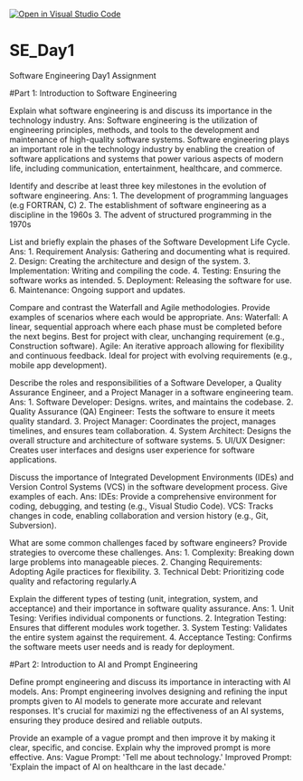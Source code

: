 [![Open in Visual Studio Code](https://classroom.github.com/assets/open-in-vscode-2e0aaae1b6195c2367325f4f02e2d04e9abb55f0b24a779b69b11b9e10269abc.svg)](https://classroom.github.com/online_ide?assignment_repo_id=15568438&assignment_repo_type=AssignmentRepo)
# SE_Day1
Software Engineering Day1 Assignment

#Part 1: Introduction to Software Engineering


Explain what software engineering is and discuss its importance in the technology industry.
Ans: Software engineering is the utilization of engineering principles, methods, and tools to the development and maintenance of high-quality software systems. Software engineering plays an important role in the technology industry by enabling the creation of software applications and systems that power various aspects of modern life, including communication, entertainment, healthcare, and commerce.

Identify and describe at least three key milestones in the evolution of software engineering.
Ans: 1. The development of programming languages (e.g FORTRAN, C)
     2. The establishment of software engineering as a discipline in the 1960s
     3. The advent of structured programming in the 1970s

List and briefly explain the phases of the Software Development Life Cycle.
Ans: 1. Requirement Analysis: Gathering and documenting what is required.
     2. Design: Creating the architecture and design of the system.
     3. Implementation: Writing and compiling the code.
     4. Testing: Ensuring the software works as intended.
     5. Deployment: Releasing the software for use.
     6. Maintenance: Ongoing support and updates.

Compare and contrast the Waterfall and Agile methodologies. Provide examples of scenarios where each would be appropriate.
Ans: Waterfall: A linear, sequential approach where each phase must be completed before the next begins. Best for project with clear, unchanging requirement (e.g., Construction software).
Agile: An iterative approach allowing for flexibility and continuous feedback. Ideal for project with evolving requirements (e.g., mobile app development).

Describe the roles and responsibilities of a Software Developer, a Quality Assurance Engineer, and a Project Manager in a software engineering team.
Ans: 1. Software Developer: Designs. writes, and maintains the codebase.
     2. Quality Assurance (QA) Engineer: Tests the software to ensure it meets quality standard.
     3. Project Manager: Coordinates the project, manages timelines, and ensures team collaboration.
     4. System Architect: Designs the overall structure and architecture of software systems.
     5. UI/UX Designer: Creates user interfaces and designs user experience for software applications.

Discuss the importance of Integrated Development Environments (IDEs) and Version Control Systems (VCS) in the software development process. Give examples of each.
Ans: IDEs: Provide a comprehensive environment for coding, debugging, and testing (e.g., Visual Studio Code).
     VCS: Tracks changes in code, enabling collaboration and version history (e.g., Git, Subversion).

What are some common challenges faced by software engineers? Provide strategies to overcome these challenges.
Ans: 1. Complexity: Breaking down large problems into manageable pieces.
     2. Changing Requirements: Adopting Agile practices for flexibility.
     3. Technical Debt: Prioritizing code quality and refactoring regularly.A

Explain the different types of testing (unit, integration, system, and acceptance) and their importance in software quality assurance.
Ans: 1. Unit Tesing: Verifies individual components or functions.
     2. Integration Testing: Ensures that different modules work together.
     3. System Testing: Validates the entire system against the requirement.
     4. Acceptance Testing: Confirms the software meets user needs and is ready for deployment.

#Part 2: Introduction to AI and Prompt Engineering

Define prompt engineering and discuss its importance in interacting with AI models.
Ans:   Prompt engineering  involves designing and refining the input prompts given to AI models to generate more accurate and relevant responses. It's crucial for maximizi ng the effectiveness of an AI systems, ensuring they produce desired and reliable outputs.

Provide an example of a vague prompt and then improve it by making it clear, specific, and concise. Explain why the improved prompt is more effective.
Ans: Vague Prompt: 'Tell me about technology.'
     Improved Prompt: 'Explain the impact of AI on healthcare in the last decade.'
